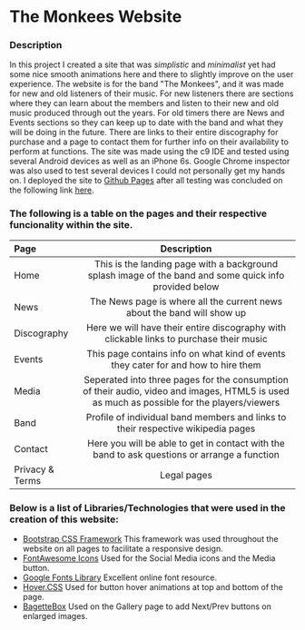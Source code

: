 # The Monkees Website

### Description

In this project I created a site that was *simplistic* and *minimalist* yet had some nice smooth animations here and there to slightly improve on the user experience.
The website is for the band "The Monkees", and it was made for new and old listeners of their music.
For new listeners there are sections where they can learn about the members and listen to their new and old music produced through out the years.
For old timers there are News and Events sections so they can keep up to date with the band and what they will be doing in the future.
There are links to their entire discography for purchase and a page to contact them for further info on their availability to perform at functions.
The site was made using the c9 IDE and tested using several Android devices as well as an iPhone 6s. Google Chrome inspector was also used to test several devices I could not personally get my hands on.
I deployed the site to [Github Pages](https://pages.github.com/) after all testing was concluded on the following link [here](https://shaunza.github.io/monkees-website/index.html).


### The following is a table on the pages and their respective funcionality within the site.

| Page | Description |
| :--- | :---: |
| Home | This is the landing page with a background splash image of the band and some quick info provided below |
| News | The News page is where all the current news about the band will show up |
| Discography | Here we will have their entire discography with clickable links to purchase their music |
|Events | This page contains info on what kind of events they cater for and how to hire them |
|Media | Seperated into three pages for the consumption of their audio, video and images, HTML5 is used as much as possible for the players/viewers |
|Band | Profile of individual band members and links to their respective wikipedia pages |
|Contact | Here you will be able to get in contact with the band to ask questions or arrange a function |
| Privacy & Terms | Legal pages |


### Below is a list of Libraries/Technologies that were used in the creation of this website:

* [Bootstrap CSS Framework](https://getbootstrap.com/)
This framework was used throughout the website on all pages to facilitate a responsive design.
* [FontAwesome Icons](https://fontawesome.com/)
Used for the Social Media icons and the Media button.
* [Google Fonts Library](https://fonts.google.com/)
Excellent online font resource.
* [Hover.CSS](http://ianlunn.github.io/Hover/)
Used for button hover animations at top and bottom of the page.
* [BagetteBox](https://feimosi.github.io/baguetteBox.js/)
Used on the Gallery page to add Next/Prev buttons on enlarged images.